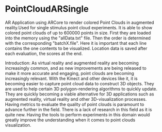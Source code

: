 # PointCloudARSingle
AR Application using ARCore to render colored Point Clouds in augmented reality.Used for single stimulus point cloud experiments. It is able to show colored point clouds of up to 600000 points in size. First they are loaded into the memory using the "allData.txt" file. Then the order is determined with the corresponding "batchX.file". Here it is important that each line contains the one contents to be visualized. Location data is saved after each evaluation, the scores at the end.

Introduction: As virtual reality and augmented reality are becoming increasingly common, and as new improvements are being released to make it more accurate and engaging, point clouds are becoming increasingly relevant. With the Kinect and other devices like it, it is becoming easier to capture point cloud data to construct 3D objects. They are used to help certain 3D polygon-rendering algorithms to quickly update. They are quickly becoming a viable alternative for 3D applications such as augmented reality, virtual reality and other 3D-visualization processes. Having metrics to evaluate the quality of point clouds is paramount to advance further in the field. There is a lack of research in this field as it is quite new. Having the tools to perform experiments in this domain would greatly improve the understanding when it comes to point clouds visualization.
